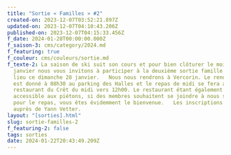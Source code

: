 ```yaml
---
title: "Sortie « Familles » #2"
created-on: 2023-12-07T03:52:21.897Z
updated-on: 2023-12-07T04:10:43.206Z
published-on: 2023-12-07T04:15:33.456Z
f_date: 2024-01-28T00:00:00.000Z
f_saison-3: cms/category/2024.md
f_featuring: true
f_couleur: cms/couleurs/sortie.md
f_texte-2: La saison de ski suit son cours et pour bien clôturer le mois de
  janvier nous vous invitons à participer à la deuxième sortie famille qui aura
  lieu ce dimanche 28 janvier.   Nous nous rendrons à Vercorin. Le rendez-vous
  est donné à 08h30 au parking des Halles et le repas de midi se fera au
  restaurant du Crêt du midi vers 12h00. Le restaurant étant également
  accessible aux piétons, si des membres souhaitent se joindre à nous seulement
  pour le repas, vous êtes évidemment le bienvenue.   Les inscriptions se font
  auprès de Yann Vetter.
layout: "[sorties].html"
slug: sortie-familles-2
f_featuring-2: false
tags: sorties
date: 2024-01-22T20:43:49.209Z
---
```

